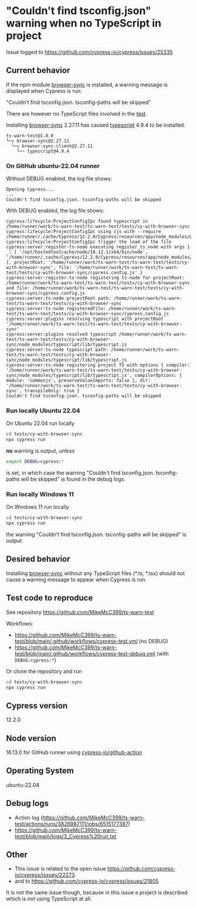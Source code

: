 # "Couldn't find tsconfig.json" warning when no TypeScript in project

Issue logged to https://github.com/cypress-io/cypress/issues/25335

## Current behavior

If the npm module [browser-sync](https://www.npmjs.com/package/browser-sync) is installed, a warning message is displayed when Cypress is run:

"Couldn't find tsconfig.json. tsconfig-paths will be skipped"

There are however no TypeScript files involved in the [test](https://github.com/MikeMcC399/ts-warn-test/tree/main/tests/cy-with-browser-sync).

Installing [browser-sync](https://www.npmjs.com/package/browser-sync) 2.27.11 has caused [typescript](https://www.npmjs.com/package/typescript) 4.9.4 to be installed.

```text
ts-warn-test@1.0.0
└─┬ browser-sync@2.27.11
  └─┬ browser-sync-client@2.27.11
    └── typescript@4.9.4
```
### On GitHub ubuntu-22.04 runner

Without DEBUG enabled, the log file shows:

```text
Opening Cypress...
...
Couldn't find tsconfig.json. tsconfig-paths will be skipped
```

With DEBUG enabled, the log file shows:

```text
cypress:lifecycle:ProjectConfigIpc found typescript in /home/runner/work/ts-warn-test/ts-warn-test/tests/cy-with-browser-sync
cypress:lifecycle:ProjectConfigIpc using cjs with --require /home/runner/.cache/Cypress/12.2.0/Cypress/resources/app/node_modules/@packages/server/lib/plugins/child/register_ts_node.js
cypress:lifecycle:ProjectConfigIpc trigger the load of the file
cypress:server:register-ts-node executing register_ts_node with args { _: [ '/opt/hostedtoolcache/node/18.12.1/x64/bin/node', '/home/runner/.cache/Cypress/12.2.0/Cypress/resources/app/node_modules/@packages/server/lib/plugins/child/require_async_child.js' ], projectRoot: '/home/runner/work/ts-warn-test/ts-warn-test/tests/cy-with-browser-sync', file: '/home/runner/work/ts-warn-test/ts-warn-test/tests/cy-with-browser-sync/cypress.config.js' }
cypress:server:register-ts-node registering ts-node for projectRoot: /home/runner/work/ts-warn-test/ts-warn-test/tests/cy-with-browser-sync and file: /home/runner/work/ts-warn-test/ts-warn-test/tests/cy-with-browser-sync/cypress.config.js
cypress:server:ts-node projectRoot path: /home/runner/work/ts-warn-test/ts-warn-test/tests/cy-with-browser-sync
cypress:server:ts-node registeredFile: /home/runner/work/ts-warn-test/ts-warn-test/tests/cy-with-browser-sync/cypress.config.js
cypress:server:plugins resolving typescript with projectRoot '/home/runner/work/ts-warn-test/ts-warn-test/tests/cy-with-browser-sync'
cypress:server:plugins resolved typescript /home/runner/work/ts-warn-test/ts-warn-test/tests/cy-with-browser-sync/node_modules/typescript/lib/typescript.js
cypress:server:ts-node typescript path: /home/runner/work/ts-warn-test/ts-warn-test/tests/cy-with-browser-sync/node_modules/typescript/lib/typescript.js
cypress:server:ts-node registering project TS with options { compiler: '/home/runner/work/ts-warn-test/ts-warn-test/tests/cy-with-browser-sync/node_modules/typescript/lib/typescript.js', compilerOptions: { module: 'commonjs', preserveValueImports: false }, dir: '/home/runner/work/ts-warn-test/ts-warn-test/tests/cy-with-browser-sync', transpileOnly: true }
Couldn't find tsconfig.json. tsconfig-paths will be skipped
```
### Run locally Ubuntu 22.04

On Ubuntu 22.04 run locally

```bash
cd tests/cy-with-browser-sync
npx cypress run
```
**no** warning is output, unless
```bash
export DEBUG=cypress:*
```
is set, in which case the warning
"Couldn't find tsconfig.json. tsconfig-paths will be skipped"
is found in the debug logs.

### Run locally Windows 11

On Windows 11 run locally

```bash
cd tests/cy-with-browser-sync
npx cypress run
```
the warning
"Couldn't find tsconfig.json. tsconfig-paths will be skipped"
is output.

## Desired behavior

Installing [browser-sync](https://www.npmjs.com/package/browser-sync) without any TypeScript files (*.ts, *.tsx) should not cause a warning message to appear when Cypress is run.

## Test code to reproduce

See repository https://github.com/MikeMcC399/ts-warn-test

Workflows:

- https://github.com/MikeMcC399/ts-warn-test/blob/main/.github/workflows/cypress-test.yml (no DEBUG)
- https://github.com/MikeMcC399/ts-warn-test/blob/main/.github/workflows/cypress-test-debug.yml (with `DEBUG:cypress:*`)

Or clone the repository and run

```bash
cd tests/cy-with-browser-sync
npx cypress run
```

## Cypress version

12.2.0

## Node version

16.13.0 for GitHub runner using [cypress-io/github-action](https://github.com/cypress-io/github-action)

## Operating System

ubuntu-22.04

## Debug logs

- Action log (https://github.com/MikeMcC399/ts-warn-test/actions/runs/3828987111/jobs/6515177387)
- https://github.com/MikeMcC399/ts-warn-test/blob/main/logs/3_Cypress%20run.txt

## Other

- This issue is related to the open issue https://github.com/cypress-io/cypress/issues/22273.
- and to https://github.com/cypress-io/cypress/issues/21805

It is not the same issue though, because in this issue a project is described which is not using TypeScript at all.
